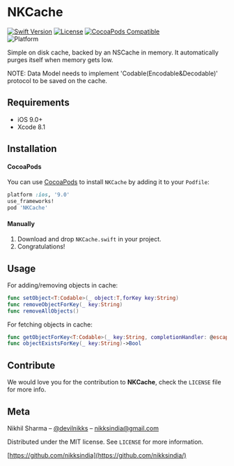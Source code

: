 # NKCache

[![Swift Version][swift-image]][swift-url]
[![License][license-image]][license-url]
[![CocoaPods Compatible](https://img.shields.io/cocoapods/v/NKCache.svg)](https://cocoapods.org/pods/NKCache)  
![Platform](https://img.shields.io/cocoapods/p/NKCache.svg?style=flat)

Simple on disk cache, backed by an NSCache in memory. It automatically purges itself when memory gets low.

NOTE: Data Model needs to implement 'Codable(Encodable&Decodable)' protocol to be saved on the cache.

## Requirements

- iOS 9.0+
- Xcode 8.1

## Installation

#### CocoaPods
You can use [CocoaPods](https://cocoapods.org/) to install `NKCache` by adding it to your `Podfile`:

```ruby
platform :ios, '9.0'
use_frameworks!
pod 'NKCache'
```

#### Manually
1. Download and drop ```NKCache.swift``` in your project.  
2. Congratulations!  

## Usage

For adding/removing objects in cache:

```swift
func setObject<T:Codable>(_ object:T,forKey key:String)
func removeObjectForKey(_ key:String)
func removeAllObjects()
```

For fetching objects in cache:

```swift
func getObjectForKey<T:Codable>(_ key:String, completionHandler: @escaping (T?)->())
func objectExistsForKey(_ key:String)->Bool
```

## Contribute

We would love you for the contribution to **NKCache**, check the ``LICENSE`` file for more info.

## Meta

Nikhil Sharma – [@devilnikks](https://twitter.com/devilnikks) – nikksindia@gmail.com

Distributed under the MIT license. See ``LICENSE`` for more information.

[https://github.com/nikksindia](https://github.com/nikksindia/)

[swift-image]:https://img.shields.io/badge/swift-4.0-orange.svg
[swift-url]: https://swift.org/
[license-image]: https://img.shields.io/badge/License-MIT-green.svg
[license-url]: https://github.com/nikksindia/NKCache/License.md
[travis-image]: https://img.shields.io/travis/dbader/node-datadog-metrics/master.svg?style=flat-square
[travis-url]: https://travis-ci.org/dbader/node-datadog-metrics
[codebeat-image]: https://codebeat.co/badges/c19b47ea-2f9d-45df-8458-b2d952fe9dad
[codebeat-url]: https://codebeat.co/projects/github-com-vsouza-awesomeios-com
